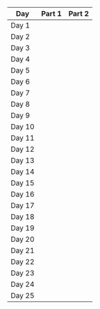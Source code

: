 |Day|Part 1|Part 2|
|--|--|--|
|Day 1| | |
|Day 2| | |
|Day 3| | |
|Day 4| | |
|Day 5| | |
|Day 6| | |
|Day 7| | |
|Day 8| | |
|Day 9| | |
|Day 10| | |
|Day 11| | |
|Day 12| | |
|Day 13| | |
|Day 14| | |
|Day 15| | |
|Day 16| | |
|Day 17| | |
|Day 18| | |
|Day 19| | |
|Day 20| | |
|Day 21| | |
|Day 22| | |
|Day 23| | |
|Day 24| | |
|Day 25| | |
